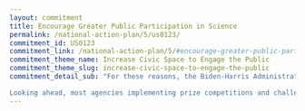 ```yaml
---
layout: commitment
title: Encourage Greater Public Participation in Science
permalink: /national-action-plan/5/us0123/
commitment_id: US0123
commitment_link: /national-action-plan/5/#encourage-greater-public-participation-in-science
commitment_theme_name: Increase Civic Space to Engage the Public
commitment_theme_slug: increase-civic-space-to-engage-the-public
commitment_detail_sub: "For these reasons, the Biden-Harris Administration is committed to supporting citizen science efforts, such as the challenge launched earlier this year in partnership with the U.K. Government to develop privacy-preserving solutions for training artificial intelligence models...

Looking ahead, most agencies implementing prize competitions and challenges in recent years have indicated that they will continue to leverage such competitions and challenges, and the Biden-Harris Administration will commit to supporting these efforts to stimulate innovation, develop solutions to challenging problems, and advance core Administration and agency priorities."
---
```


